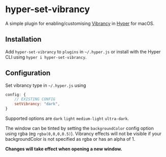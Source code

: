 # hyper-set-vibrancy

A simple plugin for enabling/customising [Vibrancy](https://www.electronjs.org/docs/api/browser-window#winsetvibrancytype-macos) in [Hyper](https://hyper.is/) for macOS.

## Installation

Add `hyper-set-vibrancy` to `plugins` in `~/.hyper.js` or install with the Hyper CLI using `hyper i hyper-set-vibrancy`.

## Configuration

Set vibrancy type in `~/.hyper.js` using

```js
config: {
    // EXISTING CONFIG
    setVibrancy: "dark",
}
```

Supported options are `dark` `light` `medium-light` `ultra-dark`.

The window can be tinted by setting the `backgroundColor` config option using rgba (eg `rgba(0,0,0,0.5)`). Vibrancy effects will not be visible if your backgroundColor is not specified as rgba or has an alpha of 1.

**Changes will take effect when opening a new window.**
